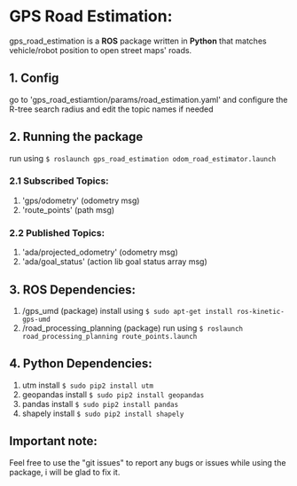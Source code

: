 # GPS Road Estimation:

gps_road_estimation is a **ROS** package written in **Python** that matches vehicle/robot position to open street maps' roads.

## 1. Config
go to 'gps_road_estiamtion/params/road_estimation.yaml' and configure the R-tree search radius and edit the topic names if needed

## 2. Running the package
run using `$ roslaunch gps_road_estimation odom_road_estimator.launch`

### 2.1 Subscribed Topics:

1. 'gps/odometry' (odometry msg)
2. 'route_points' (path msg)

### 2.2 Published Topics:

1. 'ada/projected_odometry' (odometry msg)
2. 'ada/goal_status' (action lib goal status array msg)

## 3. ROS Dependencies:

1. /gps_umd (package) install using `$ sudo apt-get install ros-kinetic-gps-umd`
2. /road_processing_planning (package) run using `$ roslaunch road_processing_planning route_points.launch`

## 4. Python Dependencies:

1. utm install `$ sudo pip2 install utm`
2. geopandas install `$ sudo pip2 install geopandas`
3. pandas install `$ sudo pip2 install pandas`
4. shapely install `$ sudo pip2 install shapely`

## Important note:

Feel free to use the "git issues" to report any bugs or issues while using the package, i will be glad to fix it.